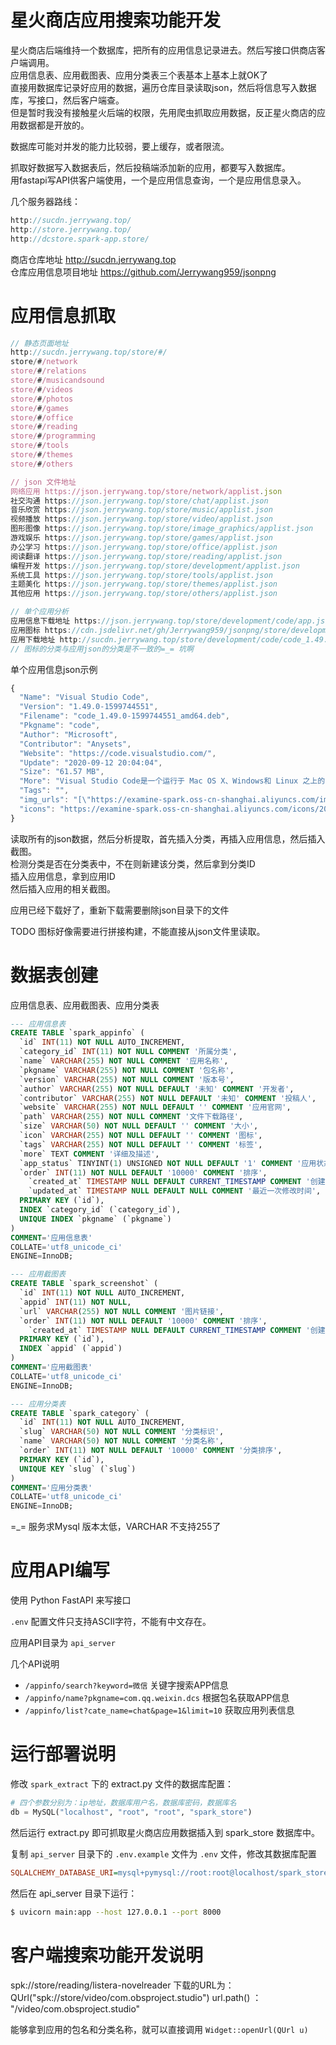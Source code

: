 # 星火商店应用搜索功能开发

星火商店后端维持一个数据库，把所有的应用信息记录进去。然后写接口供商店客户端调用。      
应用信息表、应用截图表、应用分类表三个表基本上基本上就OK了        
直接用数据库记录好应用的数据，遍历仓库目录读取json，然后将信息写入数据库，写接口，然后客户端查。        
但是暂时我没有接触星火后端的权限，先用爬虫抓取应用数据，反正星火商店的应用数据都是开放的。      

数据库可能对并发的能力比较弱，要上缓存，或者限流。  

抓取好数据写入数据表后，然后投稿端添加新的应用，都要写入数据库。    
用fastapi写API供客户端使用，一个是应用信息查询，一个是应用信息录入。      

几个服务器路线：
```js
http://sucdn.jerrywang.top/
http://store.jerrywang.top/
http://dcstore.spark-app.store/
```

商店仓库地址 http://sucdn.jerrywang.top     
仓库应用信息项目地址 https://github.com/Jerrywang959/jsonpng  


# 应用信息抓取

```js
// 静态页面地址
http://sucdn.jerrywang.top/store/#/     
store/#/network
store/#/relations
store/#/musicandsound
store/#/videos
store/#/photos
store/#/games
store/#/office
store/#/reading
store/#/programming
store/#/tools
store/#/themes
store/#/others

// json 文件地址
网络应用 https://json.jerrywang.top/store/network/applist.json
社交沟通 https://json.jerrywang.top/store/chat/applist.json
音乐欣赏 https://json.jerrywang.top/store/music/applist.json
视频播放 https://json.jerrywang.top/store/video/applist.json
图形图像 https://json.jerrywang.top/store/image_graphics/applist.json
游戏娱乐 https://json.jerrywang.top/store/games/applist.json
办公学习 https://json.jerrywang.top/store/office/applist.json
阅读翻译 https://json.jerrywang.top/store/reading/applist.json
编程开发 https://json.jerrywang.top/store/development/applist.json
系统工具 https://json.jerrywang.top/store/tools/applist.json
主题美化 https://json.jerrywang.top/store/themes/applist.json
其他应用 https://json.jerrywang.top/store/others/applist.json

// 单个应用分析
应用信息下载地址 https://json.jerrywang.top/store/development/code/app.json 
应用图标 https://cdn.jsdelivr.net/gh/Jerrywang959/jsonpng/store/development/code/icon.png
应用下载地址 http://sucdn.jerrywang.top/store/development/code/code_1.49.0-1599744551_amd64.deb
// 图标的分类与应用json的分类是不一致的=_= 坑啊 
```

单个应用信息json示例
```js
{
  "Name": "Visual Studio Code",
  "Version": "1.49.0-1599744551",
  "Filename": "code_1.49.0-1599744551_amd64.deb",
  "Pkgname": "code",
  "Author": "Microsoft",
  "Contributor": "Anysets",
  "Website": "https://code.visualstudio.com/",
  "Update": "2020-09-12 20:04:04",
  "Size": "61.57 MB",
  "More": "Visual Studio Code是一个运行于 Mac OS X、Windows和 Linux 之上的，针对于编写现代 Web 和云应用的跨平台源代码编辑器。该编辑器也集成了所有一款现代编辑器所应该具备的特性，包括语法高亮（syntax high lighting），可定制的热键绑定（customizable keyboard bindings），括号匹配（bracket matching）以及代码片段收集（snippets）。",
  "Tags": "",
  "img_urls": "[\"https://examine-spark.oss-cn-shanghai.aliyuncs.com/images/2020/09/12/c15c6380-f4ef-11ea-bf79-1335c9b78358.png\",\"https://examine-spark.oss-cn-shanghai.aliyuncs.com/images/2020/09/12/c3964df0-f4ef-11ea-bf79-1335c9b78358.png\"]",
  "icons": "https://examine-spark.oss-cn-shanghai.aliyuncs.com/icons/2020/09/12/bd3e4fc0-f4ef-11ea-bf79-1335c9b78358.png"
}
```

读取所有的json数据，然后分析提取，首先插入分类，再插入应用信息，然后插入截图。    
检测分类是否在分类表中，不在则新建该分类，然后拿到分类ID    
插入应用信息，拿到应用ID    
然后插入应用的相关截图。    

应用已经下载好了，重新下载需要删除json目录下的文件

TODO 图标好像需要进行拼接构建，不能直接从json文件里读取。  

# 数据表创建
应用信息表、应用截图表、应用分类表  
```sql
--- 应用信息表
CREATE TABLE `spark_appinfo` (
  `id` INT(11) NOT NULL AUTO_INCREMENT,
  `category_id` INT(11) NOT NULL COMMENT '所属分类',
  `name` VARCHAR(255) NOT NULL COMMENT '应用名称',
  `pkgname` VARCHAR(255) NOT NULL COMMENT '包名称',
  `version` VARCHAR(255) NOT NULL COMMENT '版本号',
  `author` VARCHAR(255) NOT NULL DEFAULT '未知' COMMENT '开发者',
  `contributor` VARCHAR(255) NOT NULL DEFAULT '未知' COMMENT '投稿人',
  `website` VARCHAR(255) NOT NULL DEFAULT '' COMMENT '应用官网',
  `path` VARCHAR(255) NOT NULL COMMENT '文件下载路径',
  `size` VARCHAR(50) NOT NULL DEFAULT '' COMMENT '大小',
  `icon` VARCHAR(255) NOT NULL DEFAULT '' COMMENT '图标',
  `tags` VARCHAR(255) NOT NULL DEFAULT '' COMMENT '标签',
  `more` TEXT COMMENT '详细及描述',
  `app_status` TINYINT(1) UNSIGNED NOT NULL DEFAULT '1' COMMENT '应用状态; 0: 下架, 1:正常, 2:未审核',
  `order` INT(11) NOT NULL DEFAULT '10000' COMMENT '排序',
	`created_at` TIMESTAMP NULL DEFAULT CURRENT_TIMESTAMP COMMENT '创建时间',
	`updated_at` TIMESTAMP NULL DEFAULT NULL COMMENT '最近一次修改时间',
  PRIMARY KEY (`id`),
  INDEX `category_id` (`category_id`),
  UNIQUE INDEX `pkgname` (`pkgname`)
)
COMMENT='应用信息表'
COLLATE='utf8_unicode_ci'
ENGINE=InnoDB;

--- 应用截图表
CREATE TABLE `spark_screenshot` (
  `id` INT(11) NOT NULL AUTO_INCREMENT,
  `appid` INT(11) NOT NULL,
  `url` VARCHAR(255) NOT NULL COMMENT '图片链接',
  `order` INT(11) NOT NULL DEFAULT '10000' COMMENT '排序',
	`created_at` TIMESTAMP NULL DEFAULT CURRENT_TIMESTAMP COMMENT '创建时间',
  PRIMARY KEY (`id`),
  INDEX `appid` (`appid`)
)
COMMENT='应用截图表'
COLLATE='utf8_unicode_ci'
ENGINE=InnoDB;

--- 应用分类表
CREATE TABLE `spark_category` (
  `id` INT(11) NOT NULL AUTO_INCREMENT,
  `slug` VARCHAR(50) NOT NULL COMMENT '分类标识',
  `name` VARCHAR(50) NOT NULL COMMENT '分类名称',
  `order` INT(11) NOT NULL DEFAULT '10000' COMMENT '分类排序',
  PRIMARY KEY (`id`),
  UNIQUE KEY `slug` (`slug`)
)
COMMENT='应用分类表'
COLLATE='utf8_unicode_ci'
ENGINE=InnoDB;
```
=_= 服务求Mysql 版本太低，VARCHAR 不支持255了

# 应用API编写
使用 Python FastAPI 来写接口    

`.env` 配置文件只支持ASCII字符，不能有中文存在。  

应用API目录为 `api_server`

几个API说明
* `/appinfo/search?keyword=微信` 关键字搜索APP信息   
* `/appinfo/name?pkgname=com.qq.weixin.dcs` 根据包名获取APP信息
* `/appinfo/list?cate_name=chat&page=1&limit=10` 获取应用列表信息

# 运行部署说明
修改 `spark_extract` 下的 extract.py 文件的数据库配置：
```python
# 四个参数分别为：ip地址，数据库用户名，数据库密码，数据库名
db = MySQL("localhost", "root", "root", "spark_store")    
```
然后运行 extract.py 即可抓取星火商店应用数据插入到 spark_store 数据库中。     

复制 `api_server` 目录下的 `.env.example` 文件为 `.env` 文件，修改其数据库配置
```ini
SQLALCHEMY_DATABASE_URI=mysql+pymysql://root:root@localhost/spark_store
```
然后在 api_server 目录下运行：
```sh
$ uvicorn main:app --host 127.0.0.1 --port 8000
```

# 客户端搜索功能开发说明
spk://store/reading/listera-novelreader
下载的URL为： QUrl("spk://store/video/com.obsproject.studio")
url.path() ： "/video/com.obsproject.studio"

能够拿到应用的包名和分类名称，就可以直接调用 `Widget::openUrl(QUrl u)`    
